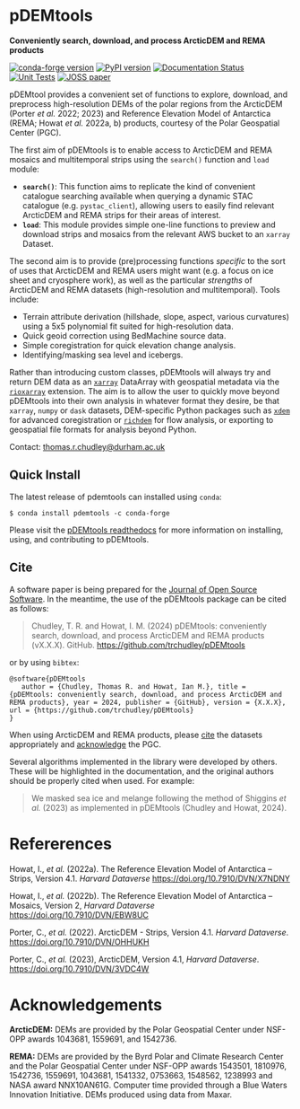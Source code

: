 # pDEMtools

__Conveniently search, download, and process ArcticDEM and REMA products__


[![conda-forge version](https://anaconda.org/conda-forge/pdemtools/badges/version.svg)](https://anaconda.org/conda-forge/pdemtools) [![PyPI version](https://badge.fury.io/py/pdemtools.svg)](https://pypi.org/project/pdemtools/) [![Documentation Status](https://readthedocs.org/projects/pdemtools/badge/?version=latest)](https://pdemtools.readthedocs.io/en/latest/?badge=latest) [![Unit Tests](https://github.com/trchudley/pdemtools/actions/workflows/unit_test.yml/badge.svg)](https://github.com/trchudley/pdemtools/actions/workflows/unit_test.yml) [![JOSS paper](https://joss.theoj.org/papers/2a10e67d2709a6cfb672538b4a21726e/status.svg)](https://joss.theoj.org/papers/2a10e67d2709a6cfb672538b4a21726e)


pDEMtool provides a convenient set of functions to explore, download, and preprocess high-resolution DEMs of the polar regions from the ArcticDEM (Porter _et al._  2022; 2023) and Reference Elevation Model of Antarctica (REMA; Howat _et al._ 2022a, b) products, courtesy of the Polar Geospatial Center (PGC).

The first aim of pDEMtools is to enable access to ArcticDEM and REMA mosaics and multitemporal strips using the `search()` function and `load` module:

 - **`search()`**: This function aims to replicate the kind of convenient catalogue searching available when querying a dynamic STAC catalogue (e.g. `pystac_client`), allowing users to easily find relevant ArcticDEM and REMA strips for their areas of interest. 
 - **`load`**: This module provides simple one-line functions to preview and download strips and mosaics from the relevant AWS bucket to an `xarray` Dataset.

The second aim is to provide (pre)processing functions _specific_ to the sort of uses that ArcticDEM and REMA users might want (e.g. a focus on ice sheet and cryosphere work), as well as the particular _strengths_ of ArcticDEM and REMA datasets (high-resolution and multitemporal). Tools include:

 - Terrain attribute derivation (hillshade, slope, aspect, various curvatures) using a 5x5 polynomial fit suited for high-resolution data.
 - Quick geoid correction using BedMachine source data.
 - Simple coregistration for quick elevation change analysis.
 - Identifying/masking sea level and icebergs.

Rather than introducing custom classes, pDEMtools will always try and return DEM data as an [`xarray`](https://docs.xarray.dev/en/stable/) DataArray with geospatial metadata via the [`rioxarray`](https://corteva.github.io/rioxarray/stable/) extension. The aim is to allow the user to quickly move beyond pDEMtools into their own analysis in whatever format they desire, be that `xarray`, `numpy` or `dask` datasets, DEM-specific Python packages such as [`xdem`](https://github.com/GlacioHack/xdem) for advanced coregistration or [`richdem`](https://github.com/r-barnes/richdem) for flow analysis, or exporting to geospatial file formats for analysis beyond Python.

Contact: thomas.r.chudley@durham.ac.uk

## Quick Install

The latest release of pdemtools can installed using `conda`:

```
$ conda install pdemtools -c conda-forge
```

Please visit the [pDEMtools readthedocs](https://pdemtools.readthedocs.io/en/latest/index.html) for more information on installing, using, and contributing to pDEMtools.

## Cite

<!-- 
Update when v.1.0 uploaded to Zendoo.
 -->

A software paper is being prepared for the [Journal of Open Source Software](https://joss.theoj.org/). In the meantime, the use of the pDEMtools package can be cited as follows:

> Chudley, T. R. and Howat, I. M. (2024) pDEMtools: conveniently search, download, and process ArcticDEM and REMA products (vX.X.X). GitHub. https://github.com/trchudley/pDEMtools

or by using `bibtex`:

```
@software{pDEMtools
   author = {Chudley, Thomas R. and Howat, Ian M.}, title = {pDEMtools: conveniently search, download, and process ArcticDEM and REMA products}, year = 2024, publisher = {GitHub}, version = {X.X.X}, url = {https://github.com/trchudley/pDEMtools} 
}
```

When using ArcticDEM and REMA products, please [cite](#refererences) the datasets appropriately and [acknowledge](#acknowledgements) the PGC.

Several algorithms implemented in the library were developed by others. These will be highlighted in the documentation, and the original authors should be properly cited when used. For example:

> We masked sea ice and melange following the method of Shiggins _et al._ (2023) as implemented in pDEMtools (Chudley and Howat, 2024).

<!-- # To do

The tool is presented _as-is_, but requests/contributions to functionality are welcome (thomas.r.chudley@durham.ac.uk). Avenues for future work include the following:

 - Quicker preview downloads of hillshades and DEMs through use of the GeoTIFF overviews and the `rxr.open_rasterio()` `overview_level` function. This can result in uneven x/y resolutions though, so perhaps another option for upsampling may be useful as an accessor utility.
 - Implement Ian Howat's blunder filter algorithm. -->



# Refererences

Howat, I., _et al._ (2022a). The Reference Elevation Model of Antarctica – Strips, Version 4.1. _Harvard Dataverse_ https://doi.org/10.7910/DVN/X7NDNY

Howat, I., _et al._ (2022b). The Reference Elevation Model of Antarctica – Mosaics, Version 2, _Harvard Dataverse_ https://doi.org/10.7910/DVN/EBW8UC

Porter, C., _et al._ (2022). ArcticDEM - Strips, Version 4.1. _Harvard Dataverse_. https://doi.org/10.7910/DVN/OHHUKH

Porter, C., _et al._ (2023), ArcticDEM, Version 4.1, _Harvard Dataverse_. https://doi.org/10.7910/DVN/3VDC4W


# Acknowledgements

**ArcticDEM:** DEMs are provided by the Polar Geospatial Center under NSF-OPP awards 1043681, 1559691, and 1542736.

**REMA:** DEMs are provided by the Byrd Polar and Climate Research Center and the Polar Geospatial Center under NSF-OPP awards 1543501, 1810976, 1542736, 1559691, 1043681, 1541332, 0753663, 1548562, 1238993 and NASA award NNX10AN61G. Computer time provided through a Blue Waters Innovation Initiative. DEMs produced using data from Maxar.

